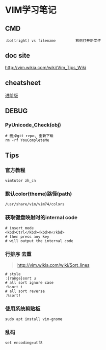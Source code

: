 # VIM学习笔记

## CMD

    :bo[tright] vs filename         右侧打开新文件

## doc site

<http://vim.wikia.com/wiki/Vim_Tips_Wiki>

## cheatsheet

[进阶版](http://michael.peopleofhonoronly.com/vim/)

## DEBUG

### PyUnicode_Check(obj)

    # 删掉git repo, 重新下载
    rm -rf YouCompleteMe

## Tips

### 官方教程

    vimtutor zh_cn

### 默认color(theme)路径(path)

    /usr/share/vim/vim74/colors

### 获取键盘映射时的internal code

    # insert mode
    <kbd>Ctrl</kbd><kbd>K</kbd>
    # then press any key
    # will output the internal code

### 行排序 去重

> <http://vim.wikia.com/wiki/Sort_lines>

    # style
    :{range}sort u
    # all sort ignore case
    :%sort i
    # all sort reverse
    :%sort!

### 使用系统剪贴板

    sudo apt install vim-gnome

### 乱码

    set encoding=utf8
